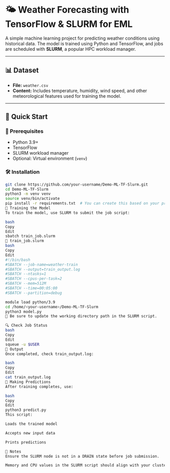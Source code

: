 # 🌤️ Weather Forecasting with TensorFlow & SLURM for EML

A simple machine learning project for predicting weather conditions using historical data. The model is trained using Python and TensorFlow, and jobs are scheduled with **SLURM**, a popular HPC workload manager.

---

## 📊 Dataset

- **File:** `weather.csv`  
- **Content:** Includes temperature, humidity, wind speed, and other meteorological features used for training the model.

---

## 🚀 Quick Start

### 🔧 Prerequisites

- Python 3.9+
- TensorFlow
- SLURM workload manager
- Optional: Virtual environment (`venv`)

### 🛠️ Installation

```bash
git clone https://github.com/your-username/Demo-ML-TF-Slurm.git
cd Demo-ML-TF-Slurm
python3 -m venv venv
source venv/bin/activate
pip install -r requirements.txt  # You can create this based on your project
🧠 Training the Model
To train the model, use SLURM to submit the job script:

bash
Copy
Edit
sbatch train_job.slurm
📄 train_job.slurm
bash
Copy
Edit
#!/bin/bash
#SBATCH --job-name=weather-train
#SBATCH --output=train_output.log
#SBATCH --ntasks=1
#SBATCH --cpus-per-task=2
#SBATCH --mem=512M
#SBATCH --time=00:05:00
#SBATCH --partition=debug

module load python/3.9
cd /home/<your-username>/Demo-ML-TF-Slurm
python3 model.py
📌 Be sure to update the working directory path in the SLURM script.

🔍 Check Job Status
bash
Copy
Edit
squeue -u $USER
📁 Output
Once completed, check train_output.log:

bash
Copy
Edit
cat train_output.log
🔮 Making Predictions
After training completes, use:

bash
Copy
Edit
python3 predict.py
This script:

Loads the trained model

Accepts new input data

Prints predictions

📌 Notes
Ensure the SLURM node is not in a DRAIN state before job submission.

Memory and CPU values in the SLURM script should align with your cluster configuration.

